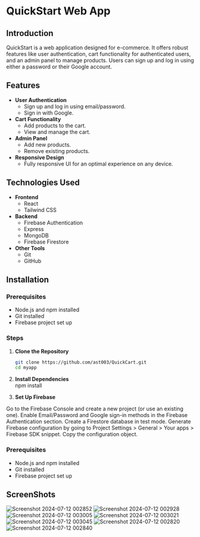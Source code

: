 # QuickStart Web App

## Introduction
QuickStart is a web application designed for e-commerce. It offers robust features like user authentication, cart functionality for authenticated users, and an admin panel to manage products. Users can sign up and log in using either a password or their Google account.

## Features
- **User Authentication**
  - Sign up and log in using email/password.
  - Sign in with Google.
- **Cart Functionality**
  - Add products to the cart.
  - View and manage the cart.
- **Admin Panel**
  - Add new products.
  - Remove existing products.
- **Responsive Design**
  - Fully responsive UI for an optimal experience on any device.

## Technologies Used
- **Frontend**
  - React
  - Tailwind CSS
- **Backend**
  - Firebase Authentication
  - Express
  - MongoDB
  - Firebase Firestore
- **Other Tools**
  - Git
  - GitHub

## Installation

### Prerequisites
- Node.js and npm installed
- Git installed
- Firebase project set up

### Steps

1. **Clone the Repository**
   ```bash
   git clone https://github.com/ast003/QuickCart.git
   cd myapp
2. **Install Dependencies**                                                
npm install
                                                                                                                                         
3.  **Set Up Firebase**

Go to the Firebase Console and create a new project (or use an existing one).
Enable Email/Password and Google sign-in methods in the Firebase Authentication section.
Create a Firestore database in test mode.
Generate Firebase configuration by going to Project Settings > General > Your apps > Firebase SDK snippet. Copy the configuration object.

  

### Prerequisites
- Node.js and npm installed
- Git installed
- Firebase project set up

## ScreenShots
![Screenshot 2024-07-12 002852](https://github.com/ast003/QuickCart/assets/138204088/744c4846-13fa-41db-8b62-c5e4d2a13011)
![Screenshot 2024-07-12 002928](https://github.com/ast003/QuickCart/assets/138204088/2437459d-df6f-4fd3-b725-10ebfaf45f8c)
![Screenshot 2024-07-12 003005](https://github.com/ast003/QuickCart/assets/138204088/061a11f3-4843-4b69-b1fe-cc71cc096cc2)
![Screenshot 2024-07-12 003021](https://github.com/ast003/QuickCart/assets/138204088/03ef5b7b-2251-4437-80a0-9dfdfc91cbd0)
![Screenshot 2024-07-12 003045](https://github.com/ast003/QuickCart/assets/138204088/66708711-271f-4d46-93f9-c435fa877699)
![Screenshot 2024-07-12 002820](https://github.com/ast003/QuickCart/assets/138204088/5aa838a5-51de-4c8f-b66d-04605fc6c777)
![Screenshot 2024-07-12 002840](https://github.com/ast003/QuickCart/assets/138204088/8900254b-0f59-4c95-9d69-753e0496215e)





